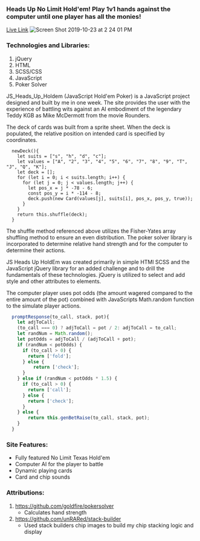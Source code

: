 ### Heads Up No Limit Hold'em! Play 1v1 hands against the computer until one player has all the monies!

[Live Link](https://acesandeights.firebaseapp.com//)
![Screen Shot 2019-10-23 at 2 24 01 PM](https://user-images.githubusercontent.com/16912968/67435368-d0e8c900-f5a0-11e9-9837-55b65db61abe.png)

### Technologies and Libraries:
 1. jQuery
 2. HTML
 3. SCSS/CSS
 4. JavaScript
 5. Poker Solver

JS_Heads_Up_Holdem (JavaScript Hold'em Poker) is a JavaScript project designed and built by me in one week. The site provides the user with the experience of battling wits against an AI embodiment of the legendary Teddy KGB as Mike McDermott from the movie Rounders.

The deck of cards was built from a sprite sheet. When the deck is populated, the relative position on intended card is specified by coordinates.

``` javsacript
  newDeck(){
    let suits = ["s", "h", "d", "c"];
    let values = ["A", "2", "3", "4", "5", "6", "7", "8", "9", "T", "J", "Q", "K"];
    let deck = [];
    for (let i = 0; i < suits.length; i++) {
      for (let j = 0; j < values.length; j++) {
        let pos_x = j * -78 - 6;
        const pos_y = i * -114 - 8;
        deck.push(new Card(values[j], suits[i], pos_x, pos_y, true));
      }
    }
    return this.shuffle(deck);
  }
```

The shuffle method referenced above utilizes the Fisher-Yates array shuffling method to ensure an even distribution. The poker solver library is incorporated to determine relative hand strength and for the computer to determine their actions.

JS Heads Up HoldEm was created primarily in simple HTMl SCSS and the JavaScript jQuery library for an added challenge and to drill the fundamentals of these technologies. jQuery is utilized to select and add style and other attributes to elements.

The computer player uses pot odds (the amount wagered compared to the entire amount of the pot) combined with JavaScripts Math.random function to the simulate player actions.

``` javascript
  promptResponse(to_call, stack, pot){
    let adjToCall;
    (to_call === 0) ? adjToCall = pot / 2: adjToCall = to_call;
    let randNum = Math.random();
    let potOdds = adjToCall / (adjToCall + pot); 
    if (randNum < potOdds) {
      if (to_call > 0) {
        return ['fold'];
      } else {
          return ['check'];
      }
    } else if (randNum < potOdds * 1.5) {
      if (to_call > 0) {
        return ['call'];
      } else {
        return ['check'];
      }
    } else {
        return this.genBetRaise(to_call, stack, pot);
    }
  }
```

### Site Features:

* Fully featured No Limit Texas Hold'em
* Computer AI for the player to battle
* Dynamic playing cards
* Card and chip sounds

### Attributions:
 1. https://github.com/goldfire/pokersolver
    * Calculates hand strength
 2. https://github.com/unRARed/stack-builder
    * Used stack builders chip images to build my chip stacking logic and display
